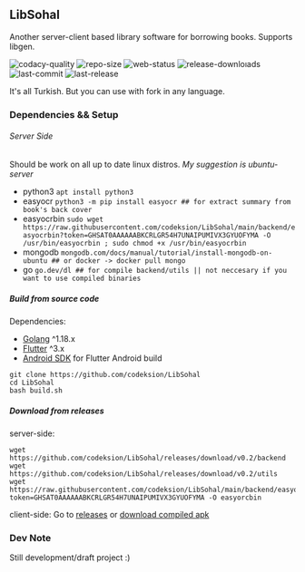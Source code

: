 ## LibSohal
Another server-client based library software for borrowing books.
Supports libgen.


![codacy-quality](https://img.shields.io/codacy/grade/bf89b0e27306470da0c1cb4f1a7e70d2?style=for-the-badge) ![repo-size](https://img.shields.io/github/languages/code-size/codeksion/libsohal?label=code%20size&style=for-the-badge) ![web-status](https://img.shields.io/website?down_color=lightgrey&down_message=down%20%3A%28&style=for-the-badge&up_color=green&up_message=Working&url=https%3A%2F%2Flibsohal.codeksion.net%2F) ![release-downloıads](https://img.shields.io/github/downloads/codeksion/libsohal/total?label=release%20downloads&style=for-the-badge)
![last-commit](https://img.shields.io/github/last-commit/codeksion/libsohal?style=for-the-badge) ![last-release](https://img.shields.io/github/release-date/codeksion/libsohal?label=last%20release&style=for-the-badge)


It's all Turkish. But you can use with fork in any language.

### Dependencies && Setup 

###### Server Side
Should be work on all up to date linux distros. _My suggestion is ubuntu-server_


- python3 `apt install python3`
- easyocr `python3 -m pip install easyocr ## for extract summary from book's back cover`
- easyocrbin `sudo wget https://raw.githubusercontent.com/codeksion/LibSohal/main/backend/easyocrbin?token=GHSAT0AAAAAABKCRLGR54H7UNAIPUMIVX3GYUOFYMA -O /usr/bin/easyocrbin ; sudo chmod +x /usr/bin/easyocrbin`
- mongodb `mongodb.com/docs/manual/tutorial/install-mongodb-on-ubuntu ## or docker -> docker pull mongo`
- go `go.dev/dl ## for compile backend/utils || not neccesary if you want to use compiled binaries`

##### Build from source code

Dependencies:
- [Golang](https://dl.golang.org) ^1.18.x
- [Flutter](https://docs.flutter.dev/get-started/install) ^3.x
- [Android SDK](https://developer.android.com/studio) for Flutter Android build

```
git clone https://github.com/codeksion/LibSohal
cd LibSohal
bash build.sh
```

##### Download from releases
server-side:
```
wget https://github.com/codeksion/LibSohal/releases/download/v0.2/backend
wget https://github.com/codeksion/LibSohal/releases/download/v0.2/utils
wget https://raw.githubusercontent.com/codeksion/LibSohal/main/backend/easyocrbin?token=GHSAT0AAAAAABKCRLGR54H7UNAIPUMIVX3GYUOFYMA -O easyorcbin
```
client-side:
Go to [releases](https://github.com/codeksion/LibSohal/releases/) or [download compiled apk](https://github.com/codeksion/LibSohal/releases/download/v0.2/libsohal-frontend.apk)

### Dev Note
Still development/draft project :)
